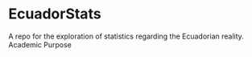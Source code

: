 # EcuadorStats
A repo for the exploration of statistics regarding the Ecuadorian reality. Academic Purpose
